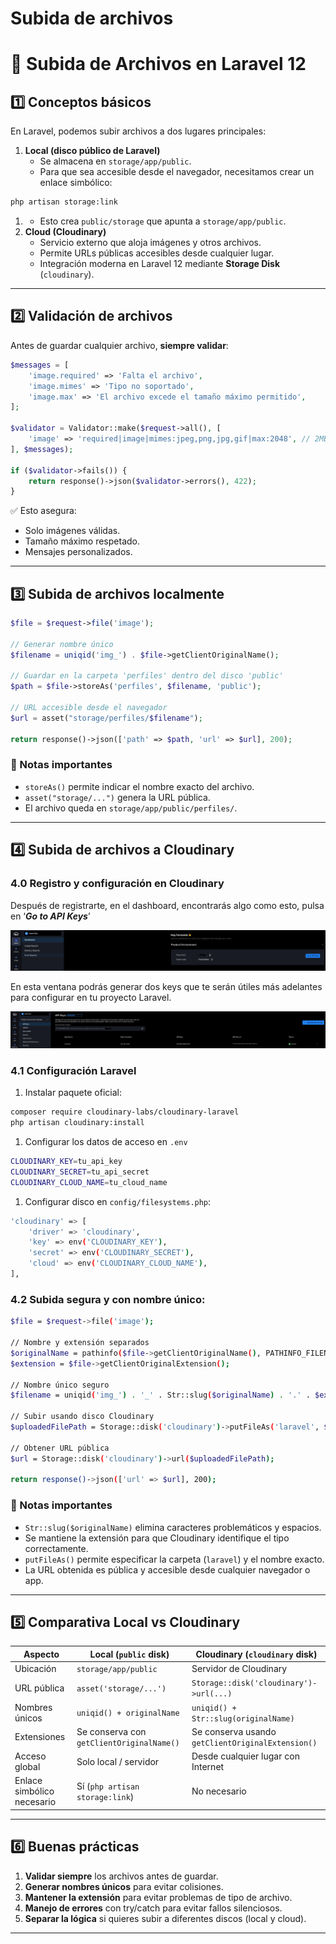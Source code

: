 # Subida de archivos

# 📝 Subida de Archivos en Laravel 12

## 1️⃣ Conceptos básicos

En Laravel, podemos subir archivos a dos lugares principales:

1. **Local (disco público de Laravel)**
    - Se almacena en `storage/app/public`.
    - Para que sea accesible desde el navegador, necesitamos crear un enlace simbólico:

```bash
php artisan storage:link
```

1. 
    - Esto crea `public/storage` que apunta a `storage/app/public`.
2. **Cloud (Cloudinary)**
    - Servicio externo que aloja imágenes y otros archivos.
    - Permite URLs públicas accesibles desde cualquier lugar.
    - Integración moderna en Laravel 12 mediante **Storage Disk** (`cloudinary`).

---

## 2️⃣ Validación de archivos

Antes de guardar cualquier archivo, **siempre validar**:

```php
$messages = [
    'image.required' => 'Falta el archivo',
    'image.mimes' => 'Tipo no soportado',
    'image.max' => 'El archivo excede el tamaño máximo permitido',
];

$validator = Validator::make($request->all(), [
    'image' => 'required|image|mimes:jpeg,png,jpg,gif|max:2048', // 2MB
], $messages);

if ($validator->fails()) {
    return response()->json($validator->errors(), 422);
}
```

✅ Esto asegura:

- Solo imágenes válidas.
- Tamaño máximo respetado.
- Mensajes personalizados.

---

## 3️⃣ Subida de archivos **localmente**

```php
$file = $request->file('image');

// Generar nombre único
$filename = uniqid('img_') . $file->getClientOriginalName();

// Guardar en la carpeta 'perfiles' dentro del disco 'public'
$path = $file->storeAs('perfiles', $filename, 'public');

// URL accesible desde el navegador
$url = asset("storage/perfiles/$filename");

return response()->json(['path' => $path, 'url' => $url], 200);
```

### 🔑 Notas importantes

- `storeAs()` permite indicar el nombre exacto del archivo.
- `asset("storage/...")` genera la URL pública.
- El archivo queda en `storage/app/public/perfiles/`.

---

## 4️⃣ Subida de archivos a **Cloudinary**

### 4.0 Registro y configuración en Cloudinary

Después de registrarte, en el dashboard, encontrarás algo como esto, pulsa en ‘***Go to API Keys***’

![Captura de pantalla 2025-10-26 a las 19.06.24.png](7_Subida_de_archivos/imagen1.png)

En esta ventana podrás generar dos keys que te serán útiles más adelantes para configurar en tu proyecto Laravel.

![Captura de pantalla 2025-10-26 a las 19.18.21.png](7_Subida_de_archivos/imagen2.png)

### 4.1 Configuración Laravel

1. Instalar paquete oficial:

```bash
composer require cloudinary-labs/cloudinary-laravel
php artisan cloudinary:install 
```

1. Configurar los datos de acceso en `.env`

```bash
CLOUDINARY_KEY=tu_api_key
CLOUDINARY_SECRET=tu_api_secret
CLOUDINARY_CLOUD_NAME=tu_cloud_name
```

1. Configurar disco en `config/filesystems.php`:

```bash
'cloudinary' => [
    'driver' => 'cloudinary',
    'key' => env('CLOUDINARY_KEY'),
    'secret' => env('CLOUDINARY_SECRET'),
    'cloud' => env('CLOUDINARY_CLOUD_NAME'),
],
```

### 4.2 Subida segura y con nombre único:

```bash
$file = $request->file('image');

// Nombre y extensión separados
$originalName = pathinfo($file->getClientOriginalName(), PATHINFO_FILENAME);
$extension = $file->getClientOriginalExtension();

// Nombre único seguro
$filename = uniqid('img_') . '_' . Str::slug($originalName) . '.' . $extension;

// Subir usando disco Cloudinary
$uploadedFilePath = Storage::disk('cloudinary')->putFileAs('laravel', $file, $filename);

// Obtener URL pública
$url = Storage::disk('cloudinary')->url($uploadedFilePath);

return response()->json(['url' => $url], 200);
```

### 🔑 Notas importantes

- `Str::slug($originalName)` elimina caracteres problemáticos y espacios.
- Se mantiene la extensión para que Cloudinary identifique el tipo correctamente.
- `putFileAs()` permite especificar la carpeta (`laravel`) y el nombre exacto.
- La URL obtenida es pública y accesible desde cualquier navegador o app.

---

## 5️⃣ Comparativa Local vs Cloudinary

| Aspecto | Local (`public` disk) | Cloudinary (`cloudinary` disk) |
| --- | --- | --- |
| Ubicación | `storage/app/public` | Servidor de Cloudinary |
| URL pública | `asset('storage/...')` | `Storage::disk('cloudinary')->url(...)` |
| Nombres únicos | `uniqid() + originalName` | `uniqid() + Str::slug(originalName)` |
| Extensiones | Se conserva con `getClientOriginalName()` | Se conserva usando `getClientOriginalExtension()` |
| Acceso global | Solo local / servidor | Desde cualquier lugar con Internet |
| Enlace simbólico necesario | Sí (`php artisan storage:link`) | No necesario |

---

## 6️⃣ Buenas prácticas

1. **Validar siempre** los archivos antes de guardar.
2. **Generar nombres únicos** para evitar colisiones.
3. **Mantener la extensión** para evitar problemas de tipo de archivo.
4. **Manejo de errores** con try/catch para evitar fallos silenciosos.
5. **Separar la lógica** si quieres subir a diferentes discos (local y cloud).

---
